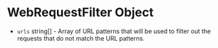 # WebRequestFilter Object

* `urls` string[] - Array of URL patterns that will be used to filter out the requests that do not match the URL patterns.
